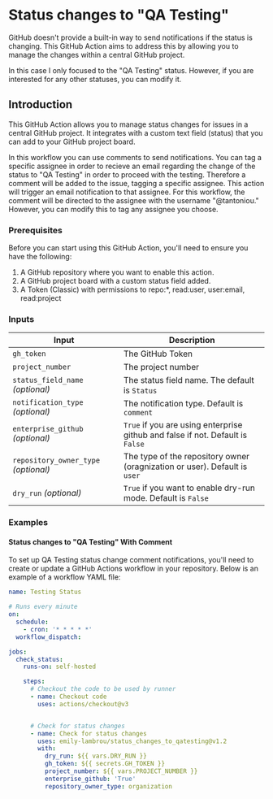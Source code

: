 # Status changes to "QA Testing"

GitHub doesn't provide a built-in way to send notifications if the status is changing. This
GitHub Action aims to address this by allowing you to manage the changes within a central GitHub project.

In this case I only focused to the "QA Testing" status. However, if you are interested for any other statuses, 
you can modify it.

## Introduction

This GitHub Action allows you to manage status changes for issues in a central GitHub project. It integrates with a custom
text field (status) that you can add to your GitHub project board. 

In this workflow you can use comments to send notifications. You can tag a specific assignee in order to recieve
an email regarding the change of the status to "QA Testing" in order to proceed with the testing. Therefore a comment 
will be added to the issue, tagging a specific assignee. This action will trigger an email notification to that assignee. 
For this workflow, the comment will be directed to the assignee with the username "@tantoniou." However, you can modify this to tag any assignee you choose.

### Prerequisites

Before you can start using this GitHub Action, you'll need to ensure you have the following:

1. A GitHub repository where you want to enable this action.
2. A GitHub project board with a custom status field added.
3. A Token (Classic) with permissions to repo:*, read:user, user:email, read:project

### Inputs

| Input                                | Description                                                                                      |
|--------------------------------------|--------------------------------------------------------------------------------------------------|
| `gh_token`                           | The GitHub Token                                                                                 |
| `project_number`                     | The project number                                                                               |                                                          
| `status_field_name` _(optional)_     | The status field name. The default is `Status`                                                   |
| `notification_type` _(optional)_     | The notification type. Default is `comment`          |
| `enterprise_github` _(optional)_     | `True` if you are using enterprise github and false if not. Default is `False`                   |
| `repository_owner_type` _(optional)_ | The type of the repository owner (oragnization or user). Default is `user`                       |
| `dry_run` _(optional)_               | `True` if you want to enable dry-run mode. Default is `False`                                    |


### Examples

#### Status changes to "QA Testing" With Comment
To set up QA Testing status change comment notifications, you'll need to create or update a GitHub Actions workflow in your repository. Below is
an example of a workflow YAML file:

```yaml
name: Testing Status

# Runs every minute
on:
  schedule:
    - cron: '* * * * *'
  workflow_dispatch:

jobs:
  check_status:
    runs-on: self-hosted

    steps:
      # Checkout the code to be used by runner
      - name: Checkout code
        uses: actions/checkout@v3


      # Check for status changes
      - name: Check for status changes
        uses: emily-lambrou/status_changes_to_qatesting@v1.2
        with:
          dry_run: ${{ vars.DRY_RUN }}           
          gh_token: ${{ secrets.GH_TOKEN }}      
          project_number: ${{ vars.PROJECT_NUMBER }} 
          enterprise_github: 'True'
          repository_owner_type: organization
        
```
